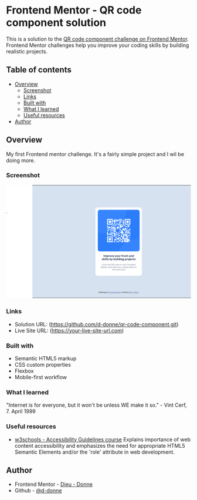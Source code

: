 # Frontend Mentor - QR code component solution

This is a solution to the [QR code component challenge on Frontend Mentor](https://www.frontendmentor.io/challenges/qr-code-component-iux_sIO_H). Frontend Mentor challenges help you improve your coding skills by building realistic projects. 

## Table of contents

- [Overview](#overview)
  - [Screenshot](#screenshot)
  - [Links](#links)
  - [Built with](#built-with)
  - [What I learned](#what-i-learned)
  - [Useful resources](#useful-resources)
- [Author](#author)


## Overview
My first Frontend mentor challenge. It's a fairly simple project and I wil be doing more.
### Screenshot

![](./images/screenshots/page-desktop-shot.png)


### Links

- Solution URL: (https://github.com/d-donne/qr-code-component.git)
- Live Site URL: (https://your-live-site-url.com)


### Built with

- Semantic HTML5 markup
- CSS custom properties
- Flexbox
- Mobile-first workflow

### What I learned

"Internet is for everyone, but it won't be unless WE make it so." - Vint Cerf, 7. April 1999
### Useful resources

- [w3schools - Accessibility Guidelines course](https://www.w3schools.com/accessibility/index.php)
Explains importance of web content accessibility and emphasizes the need for appropriate HTML5 Semantic Elements and/or the 'role' attribute in web development.

## Author

- Frontend Mentor - [Dieu - Donne](https://www.frontendmentor.io/profile/d-donne)
- Github - [@d-donne](https://github.com/d-donne)



